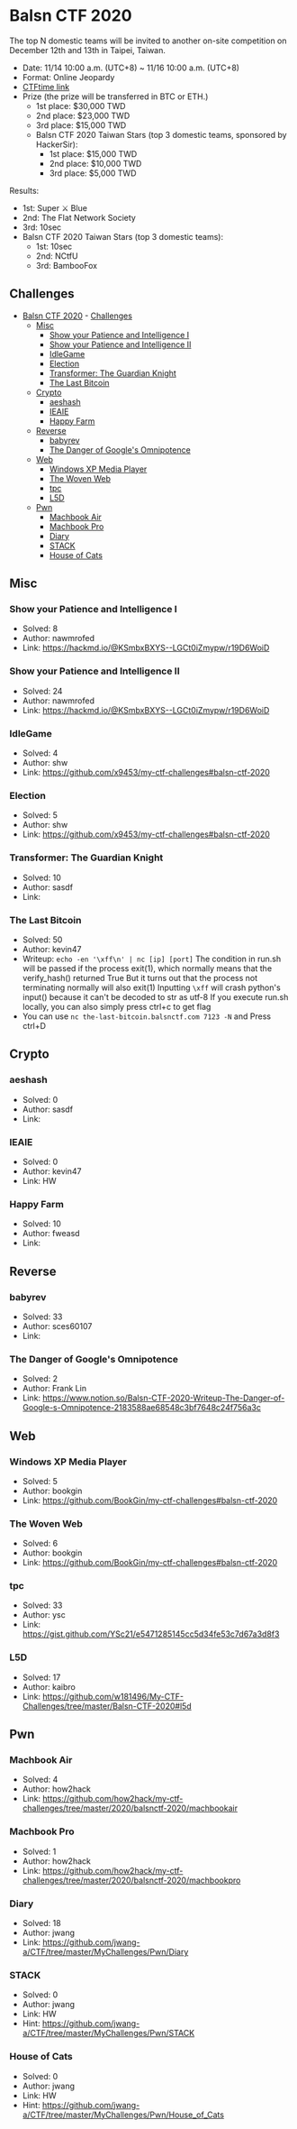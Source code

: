 # Balsn CTF 2020

The top N domestic teams will be invited to another on-site competition on December 12th and 13th in Taipei, Taiwan.

- Date: 11/14 10:00 a.m. (UTC+8) ~ 11/16 10:00 a.m. (UTC+8)
- Format: Online Jeopardy
- [CTFtime link](https://ctftime.org/event/1122)
- Prize (the prize will be transferred in BTC or ETH.)
  - 1st place: $30,000 TWD
  - 2nd place: $23,000 TWD
  - 3rd place: $15,000 TWD
  - Balsn CTF 2020 Taiwan Stars (top 3 domestic teams, sponsored by HackerSir):
    - 1st place: $15,000 TWD
    - 2nd place: $10,000 TWD
    - 3rd place: $5,000 TWD

Results:
- 1st: Super ⚔️ Blue
- 2nd: The Flat Network Society
- 3rd: 10sec
- Balsn CTF 2020 Taiwan Stars (top 3 domestic teams):
  - 1st: 10sec
  - 2nd: NCtfU
  - 3rd: BambooFox

## Challenges

- [Balsn CTF 2020](#balsn-ctf-2020)                                                                                                                                         - [Challenges](#challenges)
  - [Misc](#misc)
    - [Show your Patience and Intelligence I](#show-your-patience-and-intelligence-i)
    - [Show your Patience and Intelligence II](#show-your-patience-and-intelligence-ii)
    - [IdleGame](#idlegame)
    - [Election](#election)
    - [Transformer: The Guardian Knight](#transformer-the-guardian-knight)
    - [The Last Bitcoin](#the-last-bitcoin)
  - [Crypto](#crypto)
    - [aeshash](#aeshash)
    - [IEAIE](#ieaie)
    - [Happy Farm](#happy-farm)
  - [Reverse](#reverse)
    - [babyrev](#babyrev)
    - [The Danger of Google's Omnipotence](#the-danger-of-googles-omnipotence)
  - [Web](#web)
    - [Windows XP Media Player](#windows-xp-media-player)
    - [The Woven Web](#the-woven-web)
    - [tpc](#tpc)
    - [L5D](#l5d)
  - [Pwn](#pwn)
    - [Machbook Air](#machbook-air)
    - [Machbook Pro](#machbook-pro)
    - [Diary](#diary)
    - [STACK](#stack)
    - [House of Cats](#house-of-cats)



## Misc

### Show your Patience and Intelligence I

* Solved: 8
* Author: nawmrofed
* Link: https://hackmd.io/@KSmbxBXYS--LGCt0iZmypw/r19D6WoiD

### Show your Patience and Intelligence II

* Solved: 24
* Author: nawmrofed
* Link: https://hackmd.io/@KSmbxBXYS--LGCt0iZmypw/r19D6WoiD

### IdleGame

* Solved: 4
* Author: shw
* Link: https://github.com/x9453/my-ctf-challenges#balsn-ctf-2020

### Election

* Solved: 5
* Author: shw
* Link: https://github.com/x9453/my-ctf-challenges#balsn-ctf-2020

### Transformer: The Guardian Knight

* Solved: 10
* Author: sasdf
* Link: 

### The Last Bitcoin

* Solved: 50
* Author: kevin47
* Writeup: `echo -en '\xff\n' | nc [ip] [port]`
The condition in run.sh will be passed if the process exit(1), which normally means that the verify_hash() returned True
But it turns out that the process not terminating normally will also exit(1)
Inputting `\xff` will crash python's input() because it can't be decoded to str as utf-8
If you execute run.sh locally, you can also simply press ctrl+c to get flag
* You can use `nc the-last-bitcoin.balsnctf.com 7123 -N` and Press ctrl+D

## Crypto

### aeshash

* Solved: 0
* Author: sasdf
* Link: 

### IEAIE

* Solved: 0
* Author: kevin47
* Link: HW

### Happy Farm

* Solved: 10
* Author: fweasd
* Link: 

## Reverse

### babyrev

* Solved: 33
* Author: sces60107
* Link: 

### The Danger of Google's Omnipotence

* Solved: 2
* Author: Frank Lin
* Link: https://www.notion.so/Balsn-CTF-2020-Writeup-The-Danger-of-Google-s-Omnipotence-2183588ae68548c3bf7648c24f756a3c

## Web

### Windows XP Media Player

* Solved: 5
* Author: bookgin
* Link: https://github.com/BookGin/my-ctf-challenges#balsn-ctf-2020

### The Woven Web

* Solved: 6
* Author: bookgin
* Link: https://github.com/BookGin/my-ctf-challenges#balsn-ctf-2020

### tpc

* Solved: 33
* Author: ysc
* Link: https://gist.github.com/YSc21/e5471285145cc5d34fe53c7d67a3d8f3

### L5D

* Solved: 17
* Author: kaibro
* Link: https://github.com/w181496/My-CTF-Challenges/tree/master/Balsn-CTF-2020#l5d

## Pwn

### Machbook Air

* Solved: 4
* Author: how2hack
* Link: https://github.com/how2hack/my-ctf-challenges/tree/master/2020/balsnctf-2020/machbookair

### Machbook Pro

* Solved: 1
* Author: how2hack
* Link: https://github.com/how2hack/my-ctf-challenges/tree/master/2020/balsnctf-2020/machbookpro

### Diary

* Solved: 18
* Author: jwang
* Link: https://github.com/jwang-a/CTF/tree/master/MyChallenges/Pwn/Diary

### STACK

* Solved: 0
* Author: jwang
* Link: HW
* Hint: https://github.com/jwang-a/CTF/tree/master/MyChallenges/Pwn/STACK

### House of Cats

* Solved: 0
* Author: jwang
* Link: HW
* Hint: https://github.com/jwang-a/CTF/tree/master/MyChallenges/Pwn/House_of_Cats
